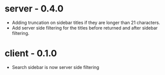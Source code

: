 # server - 0.4.0
* Adding truncation on sidebar titles if they are longer than 21 characters.
* Add server side filtering for the titles before returned and after sidebar filtering.

# client - 0.1.0
* Search sidebar is now server side filtering
